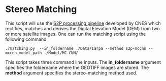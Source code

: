 # Stereo Matching

This script will use the [S2P processing pipeline](https://github.com/MISS3D/s2p) developed by CNES which rectifies, matches and derives the 
Digital Elevation Model (DEM) from two or more satellite images.
One can run the matching script using the following command

```console
./matching.py  --in_foldername ./Data/Iarpa --method s2p-mccnn --mccnn_model_path ./Model/MC-CNN/
```

This script takes three command line inputs. The **in_foldername** argument specifies the foldername where the GEOTIFF images are stored.
The **method** argument specifies the stereo-matching method used.

